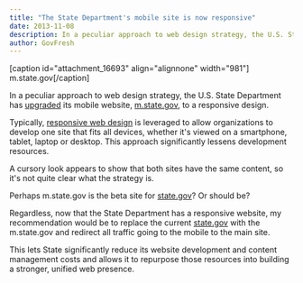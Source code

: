 ```yaml
---
title: "The State Department's mobile site is now responsive"
date: 2013-11-08
description: In a peculiar approach to web design strategy, the U.S. State Department has upgraded its mobile website, m.state.gov, to a responsive design.
author: GovFresh
---
```


[caption id="attachment_16693" align="alignnone" width="981"] m.state.gov[/caption]

In a peculiar approach to web design strategy, the U.S. State Department has <a href="http://howtomobile.apps.gov/2013/11/07/state-department-mobile-site-goes-responsive/">upgraded</a> its mobile website, <a href="http://m.state.gov/">m.state.gov</a>, to a responsive design.

Typically, <a href="http://en.wikipedia.org/wiki/Responsive_web_design">responsive web design</a> is leveraged to allow organizations to develop one site that fits all devices, whether it's viewed on a smartphone, tablet, laptop or desktop. This approach significantly lessens development resources.

A cursory look appears to show that both sites have the same content, so it's not quite clear what the strategy is. 

Perhaps m.state.gov is the beta site for <a href="http://state.gov">state.gov</a>? Or should be?

Regardless, now that the State Department has a responsive website, my recommendation would be to replace the current <a href="http://state.gov">state.gov</a> with the m.state.gov and redirect all traffic going to the mobile to the main site.

This lets State significantly reduce its website development and content management costs and allows it to repurpose those resources into building a stronger, unified web presence.
